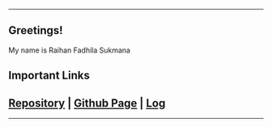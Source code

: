 -----
## Greetings! 
My name is Raihan Fadhila Sukmana

## **Important Links**
## [Repository](https://github.com/raihanyx/os212) | [Github Page](https://raihanyx.github.io/os212/) | [Log](https://raihanyx.github.io/os212/TXT/mylog.txt)
-----
